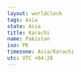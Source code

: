 ```yaml
---
layout: worldclock
tags: Asia
state: Asia
title: Karachi
name: Pakistan
iso: PK
timezone: Asia/Karachi
utc: UTC +04:28
---
```


